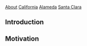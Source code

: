 [About](about.md)  [California](cali.md)    [Alameda](alameda.md)  [Santa Clara](sc_county.md)

## Introduction



## Motivation

